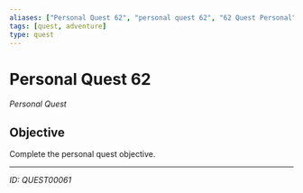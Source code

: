 ```yaml
---
aliases: ["Personal Quest 62", "personal quest 62", "62 Quest Personal"]
tags: [quest, adventure]
type: quest
---
```


# Personal Quest 62

*Personal Quest*

## Objective
Complete the personal quest objective.

---
*ID: QUEST00061*